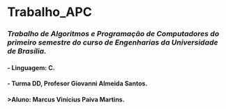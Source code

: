 # Trabalho_APC
### *Trabalho de Algoritmos e Programação de Computadores do primeiro semestre do curso de Engenharias da Universidade de Brasília.*
#### **- Linguagem: C.**
#### **- Turma DD, Profesor Giovanni Almeida Santos.**
#### >Aluno: Marcus Vinícius Paiva Martins.
